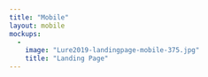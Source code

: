 ```yaml
---
title: "Mobile"
layout: mobile
mockups:
  -
    image: "Lure2019-landingpage-mobile-375.jpg"
    title: "Landing Page"
---
```

